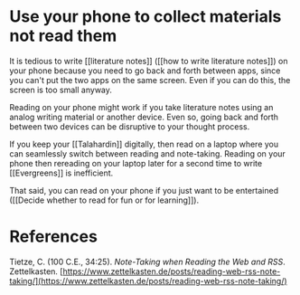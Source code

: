 # Use your phone to collect materials not read them

It is tedious to write [[literature notes]] ([[how to write literature notes]]) on your phone because you need to go back and forth between apps, since you can't put the two apps on the same screen. Even if you can do this, the screen is too small anyway.

Reading on your phone might work if you take literature notes using an analog writing material or another device. Even so, going back and forth between two devices can be disruptive to your thought process.

If you keep your [[Talahardin]] digitally, then read on a laptop where you can seamlessly switch between reading and note-taking. Reading on your phone then rereading on your laptop later for a second time to write [[Evergreens]] is inefficient.

That said, you can read on your phone if you just want to be entertained ([[Decide whether to read for fun or for learning]]).

# References

Tietze, C. (100 C.E., 34:25). *Note-Taking when Reading the Web and RSS*. Zettelkasten. [https://www.zettelkasten.de/posts/reading-web-rss-note-taking/](https://www.zettelkasten.de/posts/reading-web-rss-note-taking/)


